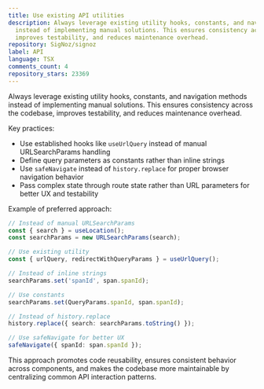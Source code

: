 ```yaml
---
title: Use existing API utilities
description: Always leverage existing utility hooks, constants, and navigation methods
  instead of implementing manual solutions. This ensures consistency across the codebase,
  improves testability, and reduces maintenance overhead.
repository: SigNoz/signoz
label: API
language: TSX
comments_count: 4
repository_stars: 23369
---
```


Always leverage existing utility hooks, constants, and navigation methods instead of implementing manual solutions. This ensures consistency across the codebase, improves testability, and reduces maintenance overhead.

Key practices:
- Use established hooks like `useUrlQuery` instead of manual URLSearchParams handling
- Define query parameters as constants rather than inline strings
- Use `safeNavigate` instead of `history.replace` for proper browser navigation behavior
- Pass complex state through route state rather than URL parameters for better UX and testability

Example of preferred approach:
```typescript
// Instead of manual URLSearchParams
const { search } = useLocation();
const searchParams = new URLSearchParams(search);

// Use existing utility
const { urlQuery, redirectWithQueryParams } = useUrlQuery();

// Instead of inline strings
searchParams.set('spanId', span.spanId);

// Use constants
searchParams.set(QueryParams.spanId, span.spanId);

// Instead of history.replace
history.replace({ search: searchParams.toString() });

// Use safeNavigate for better UX
safeNavigate({ spanId: span.spanId });
```

This approach promotes code reusability, ensures consistent behavior across components, and makes the codebase more maintainable by centralizing common API interaction patterns.